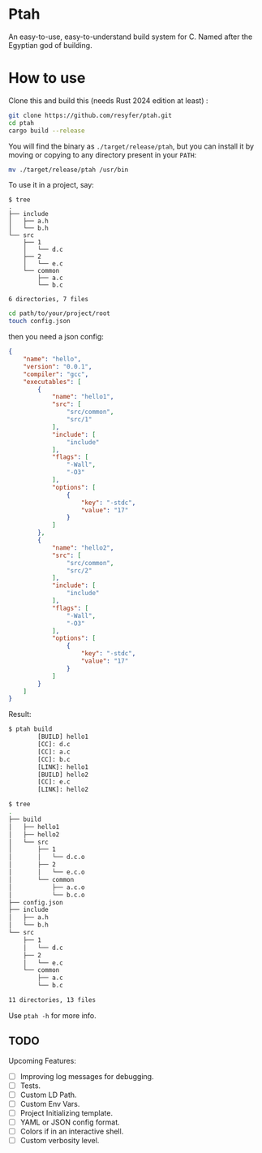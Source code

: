 # Ptah

An easy-to-use, easy-to-understand build system for C. Named after the Egyptian god of building.

# How to use

Clone this and build this (needs Rust 2024 edition at least) :

```sh
git clone https://github.com/resyfer/ptah.git
cd ptah
cargo build --release
```

You will find the binary as `./target/release/ptah`, but you can install it by moving or copying to any directory present in your `PATH`:

```sh
mv ./target/release/ptah /usr/bin
```

To use it in a project, say:

```
$ tree
.
├── include
│   ├── a.h
│   └── b.h
└── src
    ├── 1
    │   └── d.c
    ├── 2
    │   └── e.c
    └── common
        ├── a.c
        └── b.c

6 directories, 7 files
```

```sh
cd path/to/your/project/root
touch config.json
```

then you need a json config:

```json
{
    "name": "hello",
    "version": "0.0.1",
    "compiler": "gcc",
    "executables": [
        {
            "name": "hello1",
            "src": [
                "src/common",
                "src/1"
            ],
            "include": [
                "include"
            ],
            "flags": [
                "-Wall",
                "-O3"
            ],
            "options": [
                {
                    "key": "-stdc",
                    "value": "17"
                }
            ]
        },
        {
            "name": "hello2",
            "src": [
                "src/common",
                "src/2"
            ],
            "include": [
                "include"
            ],
            "flags": [
                "-Wall",
                "-O3"
            ],
            "options": [
                {
                    "key": "-stdc",
                    "value": "17"
                }
            ]
        }
    ]
}
```

Result:
```sh
$ ptah build
        [BUILD] hello1
        [CC]: d.c
        [CC]: a.c
        [CC]: b.c
        [LINK]: hello1
        [BUILD] hello2
        [CC]: e.c
        [LINK]: hello2

$ tree
.
├── build
│   ├── hello1
│   ├── hello2
│   └── src
│       ├── 1
│       │   └── d.c.o
│       ├── 2
│       │   └── e.c.o
│       └── common
│           ├── a.c.o
│           └── b.c.o
├── config.json
├── include
│   ├── a.h
│   └── b.h
└── src
    ├── 1
    │   └── d.c
    ├── 2
    │   └── e.c
    └── common
        ├── a.c
        └── b.c

11 directories, 13 files
```

Use `ptah -h` for more info.

## TODO

Upcoming Features:
- [ ] Improving log messages for debugging.
- [ ] Tests.
- [ ] Custom LD Path.
- [ ] Custom Env Vars.
- [ ] Project Initializing template.
- [ ] YAML or JSON config format.
- [ ] Colors if in an interactive shell.
- [ ] Custom verbosity level.